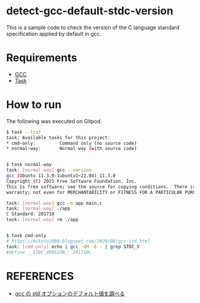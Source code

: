 # detect-gcc-default-stdc-version

This is a sample code to check the version of the C language standard specification applied by default in gcc.

# Requirements

- [GCC](https://gcc.gnu.org/)
- [Task](https://taskfile.dev/#/)

# How to run

The following was executed on Gitpod.

```sh
$ task --list
task: Available tasks for this project:
* cmd-only:         Command only (no source code)
* normal-way:       Normal way (with source code)


$ task normal-way
task: [normal-way] gcc --version
gcc (Ubuntu 11.3.0-1ubuntu1~22.04) 11.3.0
Copyright (C) 2021 Free Software Foundation, Inc.
This is free software; see the source for copying conditions.  There is NO
warranty; not even for MERCHANTABILITY or FITNESS FOR A PARTICULAR PURPOSE.

task: [normal-way] gcc -o app main.c
task: [normal-way] ./app
C Standard: 201710
task: [normal-way] rm ./app


$ task cmd-only
# https://mikoto2000.blogspot.com/2020/08/gcc-std.html
task: [cmd-only] echo | gcc -dM -E - | grep STDC_V
#define __STDC_VERSION__ 201710L
```


# REFERENCES

- [gcc の std オプションのデフォルト値を調べる](https://mikoto2000.blogspot.com/2020/08/gcc-std.html)
